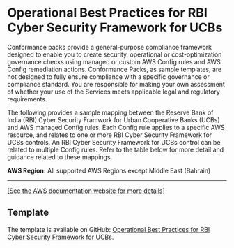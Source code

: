 # Operational Best Practices for RBI Cyber Security Framework for UCBs<a name="operational-best-practices-for-rbi-bcsf-ucb"></a>

Conformance packs provide a general\-purpose compliance framework designed to enable you to create security, operational or cost\-optimization governance checks using managed or custom AWS Config rules and AWS Config remediation actions\. Conformance Packs, as sample templates, are not designed to fully ensure compliance with a specific governance or compliance standard\. You are responsible for making your own assessment of whether your use of the Services meets applicable legal and regulatory requirements\.

The following provides a sample mapping between the Reserve Bank of India \(RBI\) Cyber Security Framwork for Urban Cooperative Banks \(UCBs\) and AWS managed Config rules\. Each Config rule applies to a specific AWS resource, and relates to one or more RBI Cyber Security Framework for UCBs controls\. An RBI Cyber Security Framework for UCBs control can be related to multiple Config rules\. Refer to the table below for more detail and guidance related to these mappings\.

**AWS Region:** All supported AWS Regions except Middle East \(Bahrain\)


****  
[\[See the AWS documentation website for more details\]](http://docs.aws.amazon.com/config/latest/developerguide/operational-best-practices-for-rbi-bcsf-ucb.html)

## Template<a name="rbi-bcsf-ucb-conformance-pack-sample"></a>

The template is available on GitHub: [Operational Best Practices for RBI Cyber Security Framework for UCBs](https://github.com/awslabs/aws-config-rules/blob/master/aws-config-conformance-packs/Operational-Best-Practices-for-RBI-Basic-Cyber-Security-Framework.yaml)\.